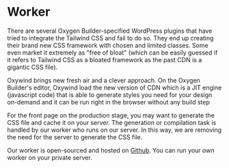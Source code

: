 # Worker

There are several Oxygen Builder-specified WordPress plugins that have tried to integrate the Tailwind CSS and fail to do so. They end up creating their brand new CSS framework with chosen and limited classes. Some even market it extremely as "free of bloat" (which can be easily guessed if it refers to Tailwind CSS as a bloated framework as the past CDN is a gigantic CSS file).

Oxywind brings new fresh air and a clever approach. On the Oxygen Builder's editor, Oxywind load the new version of CDN which is a JIT engine (javascript code) that is able to generate styles you need for your design on-demand and it can be run right in the browser without any build step

For the front page on the production stage, you may want to generate the CSS file and cache it on your server. The generation or compilation task is handled by our worker who runs on our server. In this way, we are removing the need for the server to generate the CSS file.

Our worker is open-sourced and hosted on [Github](https://github.com/dplugins/oxywind-worker). You can run your own worker on your private server.